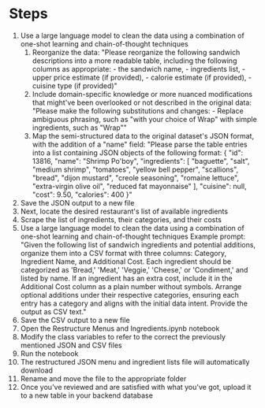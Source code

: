# Steps

<ol>
    <li>Use a large language model to clean the data using a combination of one-shot learning and chain-of-thought techniques
        <ol>
            <li>
            Reorganize the data:
            "Please reorganize the following sandwich descriptions into a more readable table, including the following columns as appropriate:
            - the sandwich name,
            - ingredients list,
            - upper price estimate (if provided),
            - calorie estimate (if provided),
            - cuisine type (if provided)"
            </li>
            <li>
            Include domain-specific knowledge or more nuanced modifications that might've been overlooked or not described in the original data:
            "Please make the following substitutions and changes:
            - Replace ambiguous phrasing, such as "with your choice of Wrap" with simple ingredients, such as "Wrap""
            </li>
            <li>
            Map the semi-structured data to the original dataset's JSON format, with the addition of a "name" field:
            "Please parse the table entries into a list containing JSON objects of the following format:
            {
                "id": 13816,
                "name": "Shrimp Po'boy",
                "ingredients": [
                "baguette",
                "salt",
                "medium shrimp",
                "tomatoes",
                "yellow bell pepper",
                "scallions",
                "bread",
                "dijon mustard",
                "creole seasoning",
                "romaine lettuce",
                "extra-virgin olive oil",
                "reduced fat mayonnaise"
                ],
                "cuisine": null,
                "cost": 9.50,
                "calories": 400
            }"
            </li>
        </ol>
    </li>
    <li>Save the JSON output to a new file</li>
	<li>Next, locate the desired restaurant's list of available ingredients</li>
    <li>Scrape the list of ingredients, their categories, and their costs</li>
    <li>
        Use a large language model to clean the data using a combination of one-shot learning and chain-of-thought techniques
        Example prompt: "Given the following list of sandwich ingredients and potential additions, organize them into a CSV format with three columns: Category, Ingredient Name, and Additional Cost. Each ingredient should be categorized as 'Bread,' 'Meat,' 'Veggie,' 'Cheese,' or 'Condiment,' and listed by name. If an ingredient has an extra cost, include it in the Additional Cost column as a plain number without symbols. Arrange optional additions under their respective categories, ensuring each entry has a category and aligns with the initial data intent. Provide the output as CSV text."
    </li>
    <li>Save the CSV output to a new file</li>
    <li>Open the Restructure Menus and Ingredients.ipynb notebook</li>
    <li>Modify the class variables to refer to the correct the previously mentioned JSON and CSV files</li>
    <li>Run the notebook</li>
    <li>The restructured JSON menu and ingredient lists file will automatically download</li>
    <li>Rename and move the file to the appropriate folder</li>
    <li>Once you've reviewed and are satisfied with what you've got, upload it to a new table in your backend database</li>
    </li>
</ol>
